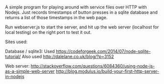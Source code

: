 A simple program for playing around with service files over HTTP with Nodejs. Just records timestamps of button presses in a sqlite database and returns a list of those timestamps in the web page.

Run webserver.js to start the server, and hit up the web server (localhost for local testing) on the right port to test it out.

Sites used:

Database / sqlite3:
Used https://codeforgeek.com/2014/07/node-sqlite-tutorial/
Also used http://dalelane.co.uk/blog/?p=3152

Web server:
http://stackoverflow.com/questions/6084360/using-node-js-as-a-simple-web-server
http://blog.modulus.io/build-your-first-http-server-in-nodejs

